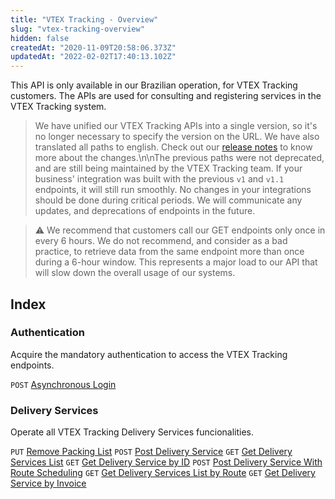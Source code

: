 ```yaml
---
title: "VTEX Tracking - Overview"
slug: "vtex-tracking-overview"
hidden: false
createdAt: "2020-11-09T20:58:06.373Z"
updatedAt: "2022-02-02T17:40:13.102Z"
---
```


This API is only available in our Brazilian operation, for VTEX Tracking customers. The APIs are used for consulting and registering services in the VTEX Tracking system.

> We have unified our VTEX Tracking APIs into a single version, so it's no longer necessary to specify the version on the URL. We have also translated all paths to english. Check out our [release notes](https://developers.vtex.com/updates/release-notes/vtex-tracking-api-changes-in-all-paths) to know more about the changes.\n\nThe previous paths were not deprecated, and are still being maintained by the VTEX Tracking team. If your business' integration was built with the previous `v1` and `v1.1` endpoints, it will still run smoothly. No changes in your integrations should be done during critical periods. We will communicate any updates, and deprecations of endpoints in the future.

>⚠️ We recommend that customers call our GET endpoints only once in every 6 hours. We do not recommend, and consider as a bad practice, to retrieve data from the same endpoint more than once during a 6-hour window. This represents a major load to our API that will slow down the overall usage of our systems.

## Index

### Authentication

Acquire the mandatory authentication to access the VTEX Tracking endpoints.

`POST` [Asynchronous Login](https://developers.vtex.com/docs/api-reference/tracking#post-/auth)

### Delivery Services

Operate all VTEX Tracking Delivery Services funcionalities.

`PUT` [Remove Packing List](https://developers.vtex.com/docs/api-reference/tracking#put-/services)
`POST` [Post Delivery Service](https://developers.vtex.com/docs/api-reference/tracking#post-/services)
`GET` [Get Delivery Services List](https://developers.vtex.com/docs/api-reference/tracking#get-/services)
`GET` [Get Delivery Service by ID](https://developers.vtex.com/docs/api-reference/tracking#get-/services/-idDeliveryService-)
`POST` [Post Delivery Service With Route Scheduling](https://developers.vtex.com/docs/api-reference/tracking#post-/services/routes)
`GET` [Get Delivery Services List by Route](https://developers.vtex.com/docs/api-reference/tracking#get-/services/routes)
`GET` [Get Delivery Service by Invoice](https://developers.vtex.com/docs/api-reference/tracking#get-/services/invoice)